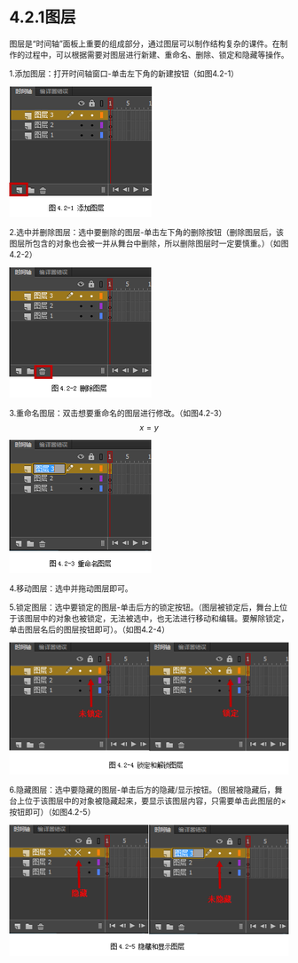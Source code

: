 
# **4.2.1图层**

图层是“时间轴”面板上重要的组成部分，通过图层可以制作结构复杂的课件。在制作的过程中，可以根据需要对图层进行新建、重命名、删除、锁定和隐藏等操作。

1.添加图层：打开时间轴窗口-单击左下角的新建按钮（如图4.2-1）

![](/assets/4-2-1.png)



2.选中并删除图层：选中要删除的图层-单击左下角的删除按钮（删除图层后，该图层所包含的对象也会被一并从舞台中删除，所以删除图层时一定要慎重。）（如图4.2-2）

![](/assets/4-2-2.png)

3.重命名图层：双击想要重命名的图层进行修改。（如图4.2-3）$$x = y$$

![](/assets/4-2-3.png)



4.移动图层：选中并拖动图层即可。

5.锁定图层：选中要锁定的图层-单击后方的锁定按钮。（图层被锁定后，舞台上位于该图层中的对象也被锁定，无法被选中，也无法进行移动和编辑。要解除锁定，单击图层名后的图层按钮即可）。（如图4.2-4）

![](/assets/4-2-4.png)



6.隐藏图层：选中要隐藏的图层-单击后方的隐藏/显示按钮。（图层被隐藏后，舞台上位于该图层中的对象被隐藏起来，要显示该图层内容，只需要单击此图层的×按钮即可）（如图4.2-5）

![](/assets/4-2-5.png)

